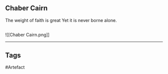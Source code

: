 ## Chaber Cairn
The weight of faith is great
Yet it is never borne alone.
## 
![[Chaber Cairn.png]]

---
## Tags
#Artefact